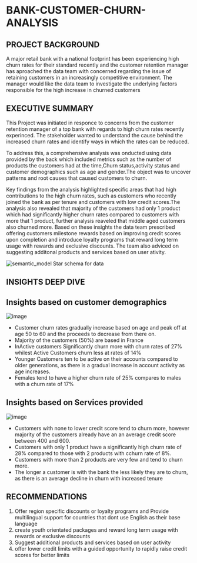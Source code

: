 # BANK-CUSTOMER-CHURN-ANALYSIS

## PROJECT BACKGROUND
A major retail bank with a national footprint has been experiencing high churn rates for their standard recently and the customer retention manager has aproached the data team with concerned regarding the issue of retaining customers in an increasingly competitive environment. The manager would like the data team to investigate the underlying factors responsible for the high increase in churned customers

## EXECUTIVE SUMMARY
This Project was initiated in responce to concerns from the customer retention manager of a top bank with regards to high churn rates recently experinced. The stakeholder wanted to understand the cause behind the increased churn rates and identify ways in which the rates can be reduced.

To address this, a comprehensive analysis was onducted using data provided by the back which included metrics such as the number of products the customers had at the time,Churn status,activity status and customer demographics such as age and gender.The object was to uncover patterns and root causes that caused customers to churn.

Key findings from the analysis highlighted specific areas that had high contributions to the high churn rates, such as customers who recently joined the bank as per tenure and customers with low credit scores.The analysis also revealed that majority of the customers had only 1 product which had significantly higher churn rates compared to customers with more that 1 product, further analysis reaveled that middle aged customers also churned more. Based on these insights the data team prescribed offering customers milestone rewards based on improving credit scores upon completion and introduce loyalty programs that reward long term usage with rewards and exclusive discounts. The team also adviced on suggesting additonal products and services based on user ativity.

![semantic_model](https://github.com/user-attachments/assets/838424c3-c350-4e70-b852-9ca53766eeb5)
Star schema for data

##  INSIGHTS DEEP DIVE
## Insights based on customer demographics

![image](https://github.com/user-attachments/assets/1eec6fca-43a2-4eac-b792-6e83440601bc)

* Customer churn rates gradually increase based on age and peak off at age 50 to 60 and the proceeds to decrease from there on.
* Majority of the customers (50%) are based in France
* InActive customers Significantly churn more with churn rates of 27% whilest Active Customers churn less at rates of 14%
* Younger Customers ten to be active on their accounts compared to older generations, as there is a gradual increase in account activity as age increases.
* Females tend to have a higher churn rate of 25% compares to males with a churn rate of 17%
  
## Insights based on Services provided

![image](https://github.com/user-attachments/assets/cf84f03f-7ad8-490e-b713-0426b08d8aff)

* Customers with none to lower credit score tend to churn more, however majority of the customers already have an an average credit score between 400 and 600.
* Customers with only 1 product have a significantly high churn rate of 28% compared to those with 2 products with cchurn rate of 8%.
* Customers with more than 2 products are very few and tend to churn more.
* The longer a customer is with the bank the less likely they are to churn, as there is an average decline in churn with increased tenure

   
## RECOMMENDATIONS
1. Offer region specific discounts or loyalty programs and Provide multilingual support for countries that dont use English as their base language
2. create youth orientated packages and reward long term usage with rewards or exclusive discounts
3. Suggest additional products and services based on user activity
4. offer lower credit limits with a guided opportunity to rapidly raise credit scores for better limits

